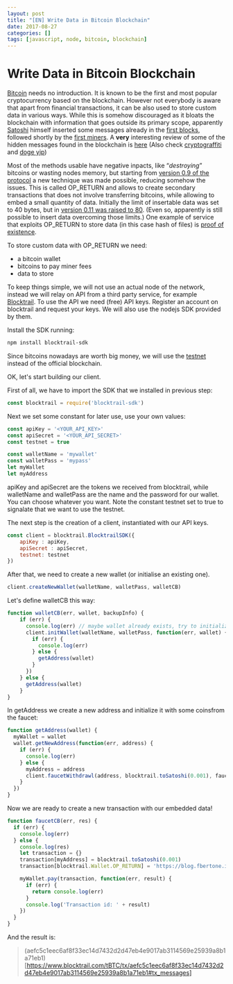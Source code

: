```yaml
---
layout: post
title: "[EN] Write Data in Bitcoin Blockchain"
date: 2017-08-27
categories: []
tags: [javascript, node, bitcoin, blockchain]
---
```


# Write Data in Bitcoin Blockchain

[Bitcoin](http://bitcoin.org) needs no introduction. It is known to be the first and most popular cryptocurrency based on the blockchain. However not everybody is aware that apart from financial transactions, it can be also used to store custom data in various ways. While this is somehow discouraged as it bloats the blockchain with information that goes outside its primary scope, apparently [Satoshi](https://en.bitcoin.it/wiki/Satoshi_Nakamoto) himself inserted some messages already in the [first blocks](https://bitcoinstrings.com/), followed shortly by the [first miners](https://bitcointalk.org/index.php?topic=38007.0). A **very** interesting review of some of the hidden messages found in the blockchain is [here](http://www.righto.com/2014/02/ascii-bernanke-wikileaks-photographs.html) (Also check [cryptograffiti](http://www.cryptograffiti.info/) and [doge yip](https://geo-gs.github.io/dogeyip/))

Most of the methods usable have negative inpacts, like “*destroying*” bitcoins or wasting nodes memory, but starting from [version 0.9 of the protocol](https://github.com/bitcoin/bitcoin/blob/57b34599b2deb179ff1bd97ffeab91ec9f904d85/doc/release-notes/release-notes-0.9.0.md#op_return-and-data-in-the-block-chain) a new technique was made possible, reducing somehow the issues. This is called OP_RETURN and allows to create secondary transactions that does not involve transferring bitcoins, while allowing to embed a small quantity of data. 
Initially the limit of insertable data was set to 40 bytes, but in [version 0.11 was raised to 80](https://github.com/bitcoin/bitcoin/blob/57b34599b2deb179ff1bd97ffeab91ec9f904d85/doc/release-notes/release-notes-0.11.0.md#block-and-transaction-handling). (Even so, apparently is still possible to insert data overcoming those limits.)
One example of service that exploits OP_RETURN to store data (in this case hash of files) is [proof of existence](https://proofofexistence.com/about).

To store custom data with OP_RETURN we need:

* a bitcoin wallet
* bitcoins to pay miner fees
* data to store

To keep things simple, we will not use an actual node of the network, instead we will relay on API from a third party service, for example [Blocktrail](https://www.blocktrail.com). To use the API we need (free) API keys. Register an account on blocktrail and request your keys. We will also use the nodejs SDK provided by them.

Install the SDK running:
```bash
npm install blocktrail-sdk
```

Since bitcoins nowadays are worth big money, we will use the [testnet](https://en.bitcoin.it/wiki/Testnet) instead of the official blockchain.

OK, let's start building our client.

First of all, we have to import the SDK that we installed in previous step:

```javascript
const blocktrail = require('blocktrail-sdk')
```

Next we set some constant for later use, use your own values:

```javascript
const apiKey = '<YOUR_API_KEY>'
const apiSecret = '<YOUR_API_SECRET>'
const testnet = true

const walletName = 'mywallet'
const walletPass = 'mypass'
let myWallet
let myAddress
```

apiKey and apiSecret are the tokens we received from blocktrail, while walletName and walletPass are the name and the password for our wallet. You can choose whatever you want. Note the constant testnet set to true to signalate that we want to use the testnet.

The next step is the creation of a client, instantiated with our API keys.

```javascript
const client = blocktrail.BlocktrailSDK({
    apiKey : apiKey,
    apiSecret : apiSecret,
    testnet: testnet
})
```

After that, we need to create a new wallet (or initialise an existing one).

```javascript
client.createNewWallet(walletName, walletPass, walletCB)
```

Let's define walletCB this way:

```javascript
function walletCB(err, wallet, backupInfo) {
    if (err) {
      console.log(err) // maybe wallet already exists, try to initialize it
      client.initWallet(walletName, walletPass, function(err, wallet) {
        if (err) {
          console.log(err)
        } else {
          getAddress(wallet)
        }
      })
    } else {
      getAddress(wallet)
    }
}
```

In getAddress we create a new address and initialize it with some coinsfrom the faucet:

```javascript
function getAddress(wallet) {
  myWallet = wallet
  wallet.getNewAddress(function(err, address) {
    if (err) {
      console.log(err)
    } else {
      myAddress = address
      client.faucetWithdrawl(address, blocktrail.toSatoshi(0.001), faucetCB)
    }
  })
}
```

Now we are ready to create a new transaction with our embedded data!

```javascript
function faucetCB(err, res) {
  if (err) {
    console.log(err)
  } else {
    console.log(res)
    let transaction = {}
    transaction[myAddress] = blocktrail.toSatoshi(0.001)
    transaction[blocktrail.Wallet.OP_RETURN] = 'https://blog.fbertone.it/2017/08/27/write-data-in-bitcoin-blockchain.html'

    myWallet.pay(transaction, function(err, result) {
      if (err) {
        return console.log(err)
      }
      console.log('Transaction id: ' + result)
    })
  }
}
```

And the result is: 

> (aefc5c1eec6af8f33ec14d7432d2d47eb4e9017ab3114569e25939a8b1a71eb1)[https://www.blocktrail.com/tBTC/tx/aefc5c1eec6af8f33ec14d7432d2d47eb4e9017ab3114569e25939a8b1a71eb1#tx_messages]

